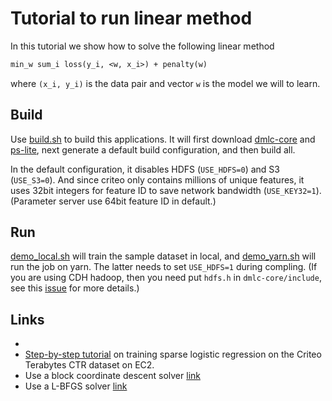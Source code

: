 # Tutorial to run linear method

In this tutorial we show how to solve the following linear method

```tex
min_w sum_i loss(y_i, <w, x_i>) + penalty(w)
```

where `(x_i, y_i)` is the data pair and vector `w` is the model we will to
learn.

## Build

Use [build.sh](../build.sh) to build this applications. It will first download
[dmlc-core](https://github.com/dmlc/dmlc-core) and
[ps-lite](https://github.com/dmlc/ps-lite), next generate a default build configuration,
and then build all.

In the default configuration, it disables HDFS (`USE_HDFS=0`) and S3
(`USE_S3=0`). And since criteo only contains millions of unique features, it uses
32bit integers for feature ID to save network bandwidth
(`USE_KEY32=1`). (Parameter server use 64bit feature ID in default.)


## Run

[demo_local.sh](demo_local.sh) will train the sample dataset in local, and
[demo_yarn.sh](demo_yarn.sh) will run the job on yarn. The latter needs to set
`USE_HDFS=1` during compling. (If you are using CDH hadoop, then you need put
`hdfs.h` in `dmlc-core/include`, see this
[issue](https://github.com/dmlc/dmlc-core/issues/10) for more details.)

## Links

- []()
- [Step-by-step tutorial](./criteo.md) on training sparse logistic regression on the Criteo
  Terabytes CTR dataset on EC2.
- Use a block coordinate descent solver
  [link](https://github.com/dmlc/parameter_server/tree/master/example/linear/criteo)
- Use a L-BFGS solver [link](https://github.com/dmlc/wormhole/tree/master/learn/lbfgs-linear)

